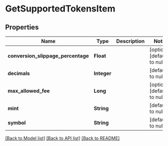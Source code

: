 # GetSupportedTokensItem
## Properties

| Name | Type | Description | Notes |
|------------ | ------------- | ------------- | -------------|
| **conversion\_slippage\_percentage** | **Float** |  | [optional] [default to null] |
| **decimals** | **Integer** |  | [default to null] |
| **max\_allowed\_fee** | **Long** |  | [optional] [default to null] |
| **mint** | **String** |  | [default to null] |
| **symbol** | **String** |  | [default to null] |

[[Back to Model list]](../README.md#documentation-for-models) [[Back to API list]](../README.md#documentation-for-api-endpoints) [[Back to README]](../README.md)

